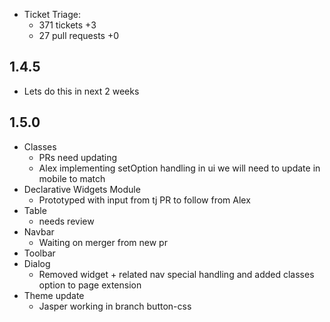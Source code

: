 * Ticket Triage:
  * 371 tickets +3 <!-- 398 -->
  * 27 pull requests +0

## 1.4.5
  * Lets do this in next 2 weeks

## 1.5.0
  * Classes
    * PRs need updating
    * Alex implementing setOption handling in ui we will need to update in mobile to match
  * Declarative Widgets Module
    * Prototyped with input from tj PR to follow from Alex
  * Table
    * needs review
  * Navbar
    * Waiting on merger from new pr
  * Toolbar
  * Dialog
    * Removed widget + related nav special handling and added classes option to page extension
  * Theme update
    * Jasper working in branch button-css
